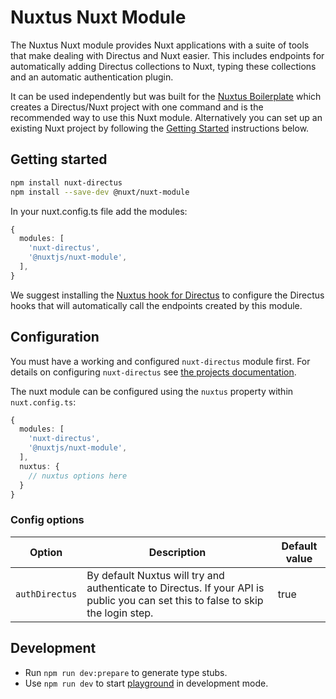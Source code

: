 # Nuxtus Nuxt Module

The Nuxtus Nuxt module provides Nuxt applications with a suite of tools that make dealing with Directus and Nuxt easier. This includes endpoints for automatically adding Directus collections to Nuxt, typing these collections and an automatic authentication plugin.

It can be used independently but was built for the [Nuxtus Boilerplate](https://github.com/nuxtus/nuxtus) which creates a Directus/Nuxt project with one command and is the recommended way to use this Nuxt module. Alternatively you can set up an existing Nuxt project by following the [Getting Started](#getting-started) instructions below.

## Getting started

```bash
npm install nuxt-directus
npm install --save-dev @nuxt/nuxt-module
```

In your nuxt.config.ts file add the modules:

```typescript
{
  modules: [
    'nuxt-directus',
    '@nuxtjs/nuxt-module',
  ],
}
```

We suggest installing the [Nuxtus hook for Directus](https://github.com/nuxtus/hook) to configure the Directus hooks that will automatically call the endpoints created by this module.

## Configuration

You must have a working and configured `nuxt-directus` module first. For details on configuring `nuxt-directus` see [the projects documentation](https://www.npmjs.com/package/nuxt-directus).

The nuxt module can be configured using the `nuxtus` property within `nuxt.config.ts`:

```typescript
{
  modules: [
    'nuxt-directus',
    '@nuxtjs/nuxt-module',
  ],
  nuxtus: {
    // nuxtus options here
  }
}
```

### Config options


| Option                              | Description                       | Default value                   |
|-----------------------------------|-----------------------------------|-----------------------------------|
| `authDirectus`                            | By default Nuxtus will try and authenticate to Directus. If your API is public you can set this to false to skip the login step.       | true


## Development

- Run `npm run dev:prepare` to generate type stubs.
- Use `npm run dev` to start [playground](./playground) in development mode.
